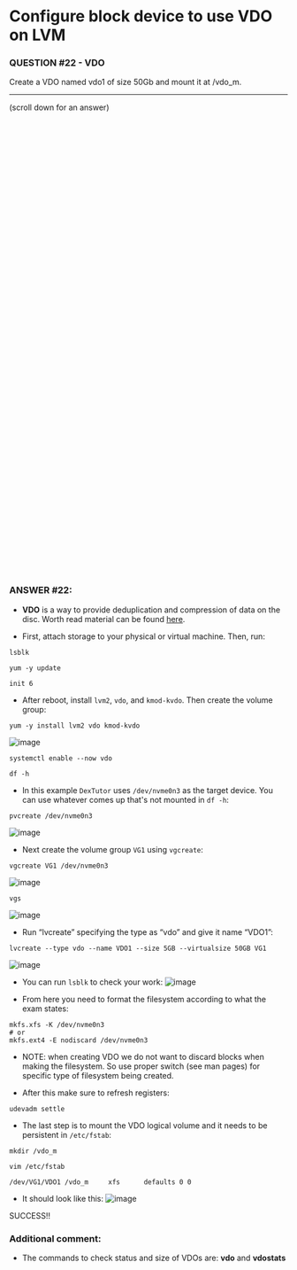 # Configure block device to use VDO on LVM

### QUESTION #22 - VDO
Create a VDO named vdo1 of size 50Gb and mount it at /vdo_m. 

***
(scroll down for an answer)

<br/><br/><br/><br/><br/><br/><br/><br/><br/><br/><br/><br/><br/><br/><br/><br/><br/><br/><br/><br/><br/><br/><br/><br/>
<br/><br/><br/><br/><br/><br/><br/><br/><br/><br/><br/><br/><br/><br/><br/><br/><br/><br/><br/><br/><br/><br/><br/><br/>

### ANSWER #22:

* **VDO** is a way to provide deduplication and compression of data on the disc. Worth read material can be found
<a href="https://hobo.house/2018/09/13/using-vdo-on-centos-rhel7-for-storage-efficiency/">here</a>.

* First, attach storage to your physical or virtual machine. Then, run:
```
lsblk
```
```
yum -y update
```
```
init 6
```

* After reboot, install ```lvm2```, ```vdo```, and ```kmod-kvdo```.  Then create the volume group: 

```
yum -y install lvm2 vdo kmod-kvdo
```
![image](https://github.com/RedHatRanger/rhcsa9vagrant/assets/90477448/a44b80b3-536e-48ad-a9c7-77ee3cdf33bb)
 
```
systemctl enable --now vdo
```
```
df -h
```
* In this example ```DexTutor``` uses ```/dev/nvme0n3``` as the target device.  You can use whatever comes up that's not mounted in ```df -h```:
```
pvcreate /dev/nvme0n3
```
![image](https://github.com/RedHatRanger/rhcsa9vagrant/assets/90477448/109dacd5-2b49-4a3a-907b-afd042a06f34)


* Next create the volume group ```VG1``` using ```vgcreate```:
```
vgcreate VG1 /dev/nvme0n3
```
![image](https://github.com/RedHatRanger/rhcsa9vagrant/assets/90477448/bbefd14d-b9a4-4b7b-8989-760ef62e4d18)


```
vgs
```
![image](https://github.com/RedHatRanger/rhcsa9vagrant/assets/90477448/2c89323d-1811-463a-a955-4165d54fca0c)

* Run “lvcreate” specifying the type as “vdo” and give it name “VDO1”:
```
lvcreate --type vdo --name VDO1 --size 5GB --virtualsize 50GB VG1
```
![image](https://github.com/RedHatRanger/rhcsa9vagrant/assets/90477448/b35fccec-e011-4f16-90ac-462bce1dc4fe)

* You can run ```lsblk``` to check your work:
![image](https://github.com/RedHatRanger/rhcsa9vagrant/assets/90477448/a77aca02-80c9-43d2-ad96-40c80c90d5b0)

* From here you need to format the filesystem according to what the exam states:
```
mkfs.xfs -K /dev/nvme0n3
# or
mkfs.ext4 -E nodiscard /dev/nvme0n3
```

* NOTE: when creating VDO we do not want to discard blocks when making the filesystem. So use proper switch (see man pages) for specific 
type of filesystem being created.

* After this make sure to refresh registers:
```
udevadm settle
```

* The last step is to mount the VDO logical volume and it needs to be persistent in ```/etc/fstab```:
```
mkdir /vdo_m
```
```
vim /etc/fstab
```
```
/dev/VG1/VDO1 /vdo_m     xfs      defaults 0 0
```
* It should look like this:
![image](https://github.com/RedHatRanger/rhcsa9vagrant/assets/90477448/248196ad-9e4a-4e8c-888c-f99f9d34d045)

SUCCESS!!

### Additional comment:
* The commands to check status and size of VDOs are:  **vdo** and **vdostats**
